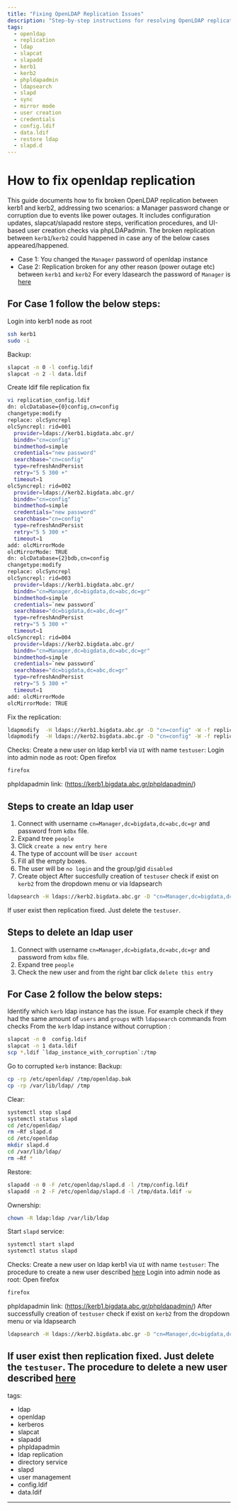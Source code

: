 ```yaml
---
title: "Fixing OpenLDAP Replication Issues"
description: "Step-by-step instructions for resolving OpenLDAP replication failures between kerb1 and kerb2, including password updates, slapcat/slapadd procedures, and verification via ldapsearch."
tags:
  - openldap
  - replication
  - ldap
  - slapcat
  - slapadd
  - kerb1
  - kerb2
  - phpldapadmin
  - ldapsearch
  - slapd
  - sync
  - mirror mode
  - user creation
  - credentials
  - config.ldif
  - data.ldif
  - restore ldap
  - slapd.d
---
```

# How to fix openldap replication
This guide documents how to fix broken OpenLDAP replication between kerb1 and kerb2, addressing two scenarios: a Manager password change or corruption due to events like power outages. It includes configuration updates, slapcat/slapadd restore steps, verification procedures, and UI-based user creation checks via phpLDAPadmin.
The broken replication between `kerb1`/`kerb2` could happened in case any of the below cases appeared/happened.
- Case 1: You changed the `Manager` password of openldap instance
- Case 2: Replication broken for any other reason (power outage etc) between `kerb1` and `kerb2`
For every ldasearch the password of `Manager` is [here](KnowledgeBase/prodsyspasswd.kdbx)
## For Case 1 follow the below steps:
Login into kerb1 node as root
```bash
ssh kerb1
sudo -i
```
Backup:
```bash
slapcat -n 0 -l config.ldif
slapcat -n 2 -l data.ldif
```
Create ldif file replication fix
```bash
vi replication_config.ldif
dn: olcDatabase={0}config,cn=config
changetype:modify
replace: olcSyncrepl
olcSyncrepl: rid=001
  provider=ldaps://kerb1.bigdata.abc.gr/
  binddn="cn=config"
  bindmethod=simple
  credentials="new password"
  searchbase="cn=config"
  type=refreshAndPersist
  retry="5 5 300 +"
  timeout=1
olcSyncrepl: rid=002
  provider=ldaps://kerb2.bigdata.abc.gr/
  binddn="cn=config"
  bindmethod=simple
  credentials="new password"
  searchbase="cn=config"
  type=refreshAndPersist
  retry="5 5 300 +"
  timeout=1
add: olcMirrorMode
olcMirrorMode: TRUE
dn: olcDatabase={2}bdb,cn=config
changetype:modify
replace: olcSyncrepl
olcSyncrepl: rid=003
  provider=ldaps://kerb1.bigdata.abc.gr/
  binddn="cn=Manager,dc=bigdata,dc=abc,dc=gr"
  bindmethod=simple
  credentials=`new password`
  searchbase="dc=bigdata,dc=abc,dc=gr"
  type=refreshAndPersist
  retry="5 5 300 +"
  timeout=1
olcSyncrepl: rid=004
  provider=ldaps://kerb2.bigdata.abc.gr/
  binddn="cn=Manager,dc=bigdata,dc=abc,dc=gr"
  bindmethod=simple
  credentials=`new password`
  searchbase="dc=bigdata,dc=abc,dc=gr"
  type=refreshAndPersist
  retry="5 5 300 +"
  timeout=1
add: olcMirrorMode
olcMirrorMode: TRUE
```
Fix the replication:
```bash
ldapmodify  -H ldaps://kerb1.bigdata.abc.gr -D "cn=config" -W -f replication_config.ldif
ldapmodify  -H ldaps://kerb2.bigdata.abc.gr -D "cn=config" -W -f replication_config.ldif
```
Checks:
Create a new user on ldap kerb1 via `UI` with name `testuser`:
Login into admin node as root:
Open firefox
```bash
firefox
```
phpldapadmin link: (https://kerb1.bigdata.abc.gr/phpldapadmin/)
## Steps to create an ldap user
1. Connect with username `cn=Manager,dc=bigdata,dc=abc,dc=gr` and password from `kdbx` file.
2. Expand tree `people`
3. Click `create a new entry here`
4. The type of account will be `User account`
5. Fill all the empty boxes. 
6. The user will be `no login` and the group/gid `disabled`
7. Create object
After succesfully creation of `testuser` check if exist on `kerb2` from the dropdown menu or via ldapsearch
```bash
ldapsearch -H ldaps://kerb2.bigdata.abc.gr -D "cn=Manager,dc=bigdata,dc=abc,dc=gr" -W -b "ou=People,dc=bigdata,dc=abc,dc=gr"  'uid=testuser'
```
If user exist then replication fixed. Just delete the `testuser`.
## Steps to delete an ldap user
1. Connect with username `cn=Manager,dc=bigdata,dc=abc,dc=gr` and password from `kdbx` file.
2. Expand tree `people`
3. Check the new user and from the right bar click `delete this entry`
## For Case 2 follow the below steps:
Identify which `kerb` ldap instance has the issue. For example check if they had the same amount of `users` and `groups` with `ldapsearch` commands from checks
From the `kerb` ldap instance without corruption :
```bash
slapcat -n 0  config.ldif
slapcat -n 1 data.ldif
scp *.ldif `ldap_instance_with_corruption`:/tmp
```
Go to corrupted `kerb` instance:
Backup:
```bash
cp -rp /etc/openldap/ /tmp/openldap.bak
cp -rp /var/lib/ldap/ /tmp
```
Clear:
```bash
systemctl stop slapd
systemctl status slapd
cd /etc/openldap/
rm –Rf slapd.d
cd /etc/openldap
mkdir slapd.d
cd /var/lib/ldap/
rm –Rf *
```
Restore:
```bash
slapadd -n 0 -F /etc/openldap/slapd.d -l /tmp/config.ldif
slapadd -n 2 -F /etc/openldap/slapd.d -l /tmp/data.ldif -w
```
Ownership:
```bash
chown -R ldap:ldap /var/lib/ldap
```
Start `slapd` service:
```bash
systemctl start slapd
systemctl status slapd
```
Checks:
Create a new user on ldap kerb1 via `UI` with name `testuser`:
The procedure to create a new user described [here](/KnowledgeBase/abc/BigStreamer/supportDocuments/procedures/openldap_change_manager_password.md)
Login into admin node as root:
Open firefox
```bash
firefox
```
phpldapadmin link: (https://kerb1.bigdata.abc.gr/phpldapadmin/)
After successfully creation of `testuser` check if exist on `kerb2` from the dropdown menu or via ldapsearch
```bash
ldapsearch -H ldaps://kerb2.bigdata.abc.gr -D "cn=Manager,dc=bigdata,dc=abc,dc=gr" -W -b "ou=People,dc=bigdata,dc=abc,dc=gr"  'uid=testuser'
```
If user exist then replication fixed. Just delete the `testuser`.
The procedure to delete a new user described [here](/KnowledgeBase/abc/BigStreamer/supportDocuments/procedures/openldap_change_manager_password.md)
---
tags:
  - ldap
  - openldap
  - kerberos
  - slapcat
  - slapadd
  - phpldapadmin
  - ldap replication
  - directory service
  - slapd
  - user management
  - config.ldif
  - data.ldif
---